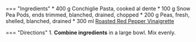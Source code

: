 === "Ingredients"
    * 400 g Conchiglie Pasta, cooked al dente
    * 100 g Snow Pea Pods, ends trimmed, blanched, drained, chopped
    * 200 g Peas, fresh, shelled, blanched, drained
    * 300 ml [Roasted Red Pepper Vinaigrette](../sauces/vinaigrettes/roasted-red-pepper-vinaigrette.md)

=== "Directions"
    1. **Combine ingredients** in a large bowl. Mix evenly.

[^1]:
    Inspired by [Smitten Kitchen](https://smittenkitchen.com/2009/08/summer-pea-and-roasted-red-pepper-pasta-salad/).
